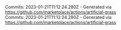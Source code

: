 Commits: 2023-01-21T11:12:24.280Z - Generated via https://github.com/marketplace/actions/artificial-grass
<br>
Commits: 2023-01-21T11:12:24.280Z - Generated via https://github.com/marketplace/actions/artificial-grass
<br>
